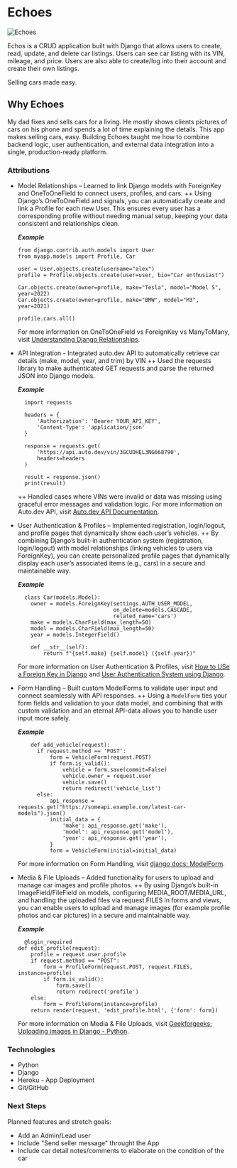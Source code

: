 # Echoes
![Echoes](https://i.imgur.com/oMFMeTp.png)

Echos is a CRUD application built with Django that allows users to create, read, update, and delete car listings. Users can see car listing with its VIN, mileage, and price. Users are also able to create/log into their account and create their own listings.


Selling cars made easy.


## Why Echoes
My dad fixes and sells cars for a living. He mostly shows clients pictures of cars on his phone and spends a lot of time explaining the details. This app makes selling cars, easy.
Building Echoes taught me how to combine backend logic, user authentication, and external data integration into a single, production-ready platform.


### Attributions

+ Model Relationships – Learned to link Django models with ForeignKey and OneToOneField to connect users, profiles, and cars.
  ++ Using Django’s OneToOneField and signals, you can automatically create and link a Profile for each new User. This ensures every user has a corresponding profile without needing manual setup, keeping your data consistent and relationships clean.
  
  ***Example***
  
      from django.contrib.auth.models import User
      from myapp.models import Profile, Car
      
      user = User.objects.create(username="alex")
      profile = Profile.objects.create(user=user, bio="Car enthusiast")
      
      Car.objects.create(owner=profile, make="Tesla", model="Model S", year=2022)
      Car.objects.create(owner=profile, make="BMW", model="M3", year=2021)
      
      profile.cars.all()
      
  For more information on OneToOneField vs ForeignKey vs ManyToMany, visit [Understanding Django Relationships](https://dev.to/highcenburg/understanding-django-relationships-onetoonefield-vs-foreignkey-vs-manytomanyfield-4ifh).

+ API Integration - Integrated auto.dev API to automatically retrieve car details (make, model, year, and trim) by VIN
  ++ Used the requests library to make authenticated GET requests and parse the returned JSON into Django models.
  
  ***Example***
  
        import requests

        headers = {
            'Authorization': 'Bearer YOUR_API_KEY',
            'Content-Type': 'application/json'
        }
        
        response = requests.get(
            'https://api.auto.dev/vin/3GCUDHEL3NG668790',
            headers=headers
        )
        
        result = response.json()
        print(result)
  
  ++ Handled cases where VINs were invalid or data was missing using graceful error messages and validation logic.
    For more information on Auto.dev API, visit [Auto.dev API Documentation](https://docs.auto.dev/v2).

+ User Authentication & Profiles – Implemented registration, login/logout, and profile pages that dynamically show each user’s vehicles.
  ++ By combining Django’s built-in authentication system (registration, login/logout) with model relationships (linking vehicles to users via ForeignKey), you can create personalized profile pages that dynamically display each user’s associated items (e.g., cars) in a secure and maintainable way.

  ***Example***
    
        class Car(models.Model):
          owner = models.ForeignKey(settings.AUTH_USER_MODEL,
                                    on_delete=models.CASCADE,
                                    related_name='cars')
          make = models.CharField(max_length=50)
          model = models.CharField(max_length=50)
          year = models.IntegerField()
      
          def __str__(self):
              return f"{self.make} {self.model} ({self.year})"
    
  For more information on User Authentication & Profiles, visit [How to USe a Foreign Key in Django](https://www.freecodecamp.org/news/how-to-use-a-foreign-key-in-django/) and [User Authentication System using Django](https://www.geeksforgeeks.org/python/user-authentication-system-using-django/).

+ Form Handling – Built custom ModelForms to validate user input and connect seamlessly with API responses.
  ++ Using a `ModelForm` ties your form fields and validation to your data model, and combining that with custom validation and an eternal API-data allows you to handle user input more safely.

  ***Example***
    
          def add_vehicle(request):
            if request.method == 'POST':
                form = VehicleForm(request.POST)
                if form.is_valid():
                    vehicle = form.save(commit=False)
                    vehicle.owner = request.user
                    vehicle.save()
                    return redirect('vehicle_list')
            else:
                api_response = requests.get("https://someapi.example.com/latest-car-models").json()
                initial_data = {
                    'make': api_response.get('make'),
                    'model': api_response.get('model'),
                    'year': api_response.get('year'),
                }
                form = VehicleForm(initial=initial_data)

    For more information on Form Handling, visit [django docs: ModelForm](https://docs.djangoproject.com/en/5.2/topics/forms/modelforms/).

+ Media & File Uploads – Added functionality for users to upload and manage car images and profile photos.
  ++ By using Django’s built-in ImageField/FileField on models, configuring MEDIA_ROOT/MEDIA_URL, and handling the uploaded files via request.FILES in forms and views, you can enable users to upload and manage images (for example profile photos and car pictures) in a secure and maintainable way.

  ***Example***
      
        @login_required
      def edit_profile(request):
          profile = request.user.profile
          if request.method == "POST":
              form = ProfileForm(request.POST, request.FILES, instance=profile)
              if form.is_valid():
                  form.save()
                  return redirect('profile')
          else:
              form = ProfileForm(instance=profile)
          return render(request, 'edit_profile.html', {'form': form})
  
  For more information on Media & File Uploads, visit [Geekforgeeks: Uploading images in Django - Python](https://www.geeksforgeeks.org/python/python-uploading-images-in-django/).

### Technologies
+ Python
+ Django
+ Heroku - App Deployment
+ Git/GitHub

### Next Steps
Planned features and stretch goals:
- Add an Admin/Lead user
- Include "Send seller message" throught the App
- Include car detail notes/comments to elaborate on the condition of the car
